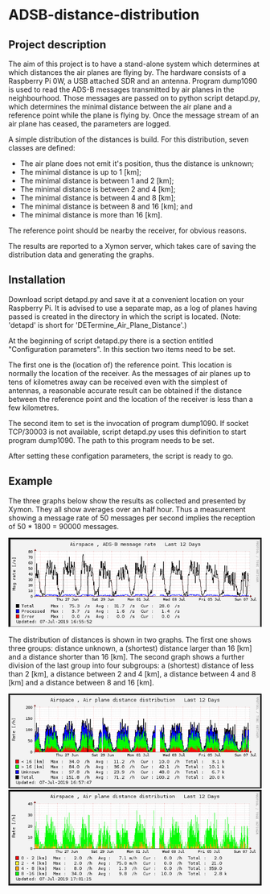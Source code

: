 # ADSB-distance-distribution

## Project description
The aim of this project is to have a stand-alone system which determines at
which distances the air planes are flying by. The hardware consists of a
Raspberry Pi 0W, a USB attached SDR and an antenna. Program dump1090 is used to
read the ADS-B messages transmitted by air planes in the neighbourhood. Those
messages are passed on to python script detapd.py, which determines the minimal
distance between the air plane and a reference point while the plane is flying
by. Once the message stream of an air plane has ceased, the parameters are
logged.

A simple distribution of the distances is build. For this distribution, seven
classes are defined:
 - The air plane does not emit it's position, thus the distance is unknown;
 - The minimal distance is up to 1 [km];
 - The minimal distance is between 1 and 2 [km];
 - The minimal distance is between 2 and 4 [km];
 - The minimal distance is between 4 and 8 [km];
 - The minimal distance is between 8 and 16 [km]; and
 - The minimal distance is more than 16 [km].

The reference point should be nearby the receiver, for obvious reasons.

The results are reported to a Xymon server, which takes care of saving the
distribution data and generating the graphs.

## Installation
Download script detapd.py and save it at a convenient location on your Raspberry
Pi. It is advised to use a separate map, as a log of planes having passed is
created in the directory in which the script is located. (Note: 'detapd' is
short for 'DETermine_Air_Plane_Distance'.)

At the beginning of script detapd.py there is a section entitled "Configuration
parameters". In this section two items need to be set.

The first one is the (location of) the reference point. This location is
normally the location of the receiver. As the messages of air planes up to tens
of kilometres away can be received even with the simplest of antennas, a
reasonable accurate result can be obtained if the distance between the reference
point and the location of the receiver is less than a few kilometres.

The second item to set is the invocation of program dump1090. If socket
TCP/30003 is not available, script detapd.py uses this definition to start
program dump1090. The path to this program needs to be set.

After setting these configation parameters, the script is ready to go.

## Example
The three graphs below show the results as collected and presented by Xymon.
They all show averages over an half hour. Thus a measurement showing a message
rate of 50 messages per second implies the reception of 50 * 1800 = 90000
messages.

<img src="https://raw.githubusercontent.com/wnelis/ADSB-distance-distribution/master/docs/Message.rate.png" >

The distribution of distances is shown in two graphs. The first one shows three
groups: distance unknown, a (shortest) distance larger than 16 [km] and a
distance shorter than 16 [km].
The second graph shows a further division of the last group into four subgroups:
a (shortest) distance of less than 2 [km], a distance between 2 and 4 [km], a
distance between 4 and 8 [km] and a distance between 8 and 16 [km].

<img src="https://raw.githubusercontent.com/wnelis/ADSB-distance-distribution/master/docs/Distance.A.png" >
<img src="https://raw.githubusercontent.com/wnelis/ADSB-distance-distribution/master/docs/Distance.B.png" >
